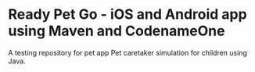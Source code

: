 # Ready Pet Go - iOS and Android app using Maven and CodenameOne
A testing repository for pet app
Pet caretaker simulation for children using Java.
